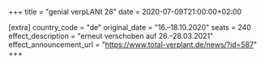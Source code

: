 +++
title = "genial verpLANt 28"
date = 2020-07-09T21:00:00+02:00

[extra]
country_code = "de"
original_date = "16.–18.10.2020"
seats = 240
effect_description = "erneut verschoben auf 26.–28.03.2021"
effect_announcement_url = "https://www.total-verplant.de/news/?id=587"
+++
